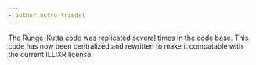 ```yaml
---
- author.astro-friedel
---
```

The Runge-Kutta code was replicated several times in the code base. This code has now been centralized and rewritten to make it compatable with the current ILLIXR license.
